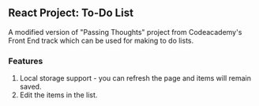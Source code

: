 ## React Project: To-Do List

A modified version of "Passing Thoughts" project from Codeacademy's Front End track which can be used for making to do lists.

### Features

1. Local storage support - you can refresh the page and items will remain saved.
2. Edit the items in the list.
